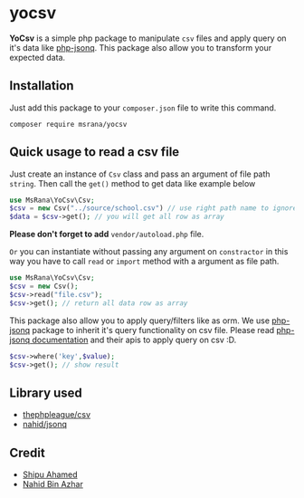 # yocsv

**YoCsv** is a simple php package to manipulate `csv` files and apply query on it's data like [php-jsonq](https://github.com/nahid/jsonq). This package also allow you to transform your expected data.

## Installation
Just add this package to your `composer.json` file to write this command.
```
composer require msrana/yocsv
```

## Quick usage to read a csv file
Just create an instance of `Csv` class and pass an argument of file path `string`. Then call the `get()` method to get data like example below 
```php
use MsRana\YoCsv\Csv;
$csv = new Csv("../source/school.csv") // use right path name to ignore `FileNotFoundException`
$data = $csv->get(); // you will get all row as array
```
**Please don't forget to add** `vendor/autoload.php` file. 

`Or` you can instantiate without passing any argument on `constractor` in this way you have to call `read` or `import` method with a argument as file path.
```php
use MsRana\YoCsv\Csv;
$csv = new Csv();
$csv->read("file.csv");
$csv->get(); // return all data row as array
```

This package also allow you to apply query/filters like as orm. We use [php-jsonq](https://github.com/nahid/jsonq) package to inherit it's query functionality on csv file.
Please read [php-jsonq documentation](https://github.com/nahid/jsonq) and their apis to apply query on csv :D.
```php
$csv->where('key',$value);
$csv->get(); // show result
```

## Library used
* [thephpleague/csv](https://github.com/thephpleague/csv)
* [nahid/jsonq](https://github.com/nahid/jsonq)

## Credit
* [Shipu Ahamed](https://github.com/shipu)
* [Nahid Bin Azhar](https://github.com/nahid)
